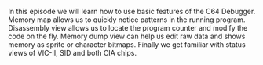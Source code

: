 In this episode we will learn how to use basic features of the C64 Debugger.
Memory map allows us to quickly notice patterns in the running program. 
Disassembly view allows us to locate the program counter and modify the code on the fly. 
Memory dump view can help us edit raw data and shows memory as sprite or character bitmaps.
Finally we get familiar with status views of VIC-II, SID and both CIA chips.